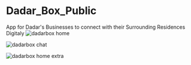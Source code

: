 # Dadar_Box_Public
App for Dadar's Businesses to connect with their Surrounding Residences Digitaly
![dadarbox home](https://user-images.githubusercontent.com/76690178/154663609-4b55c8aa-50db-4b38-bafe-5283d7be9c8d.jpg)

![dadarbox chat](https://user-images.githubusercontent.com/76690178/154663485-6d0f6646-258c-4fb7-8918-bfbb7fc61dc6.jpg)

![dadarbox home extra](https://user-images.githubusercontent.com/76690178/154663645-e3b18859-b748-4453-99e1-53f6d8cdd24f.jpg)
